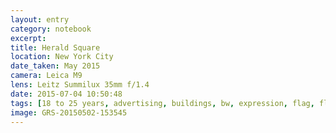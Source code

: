 ```yaml
--- 
layout: entry
category: notebook
excerpt:
title: Herald Square
location: New York City
date_taken: May 2015
camera: Leica M9
lens: Leitz Summilux 35mm f/1.4
date: 2015-07-04 10:50:48
tags: [18 to 25 years, advertising, buildings, bw, expression, flag, flowers, girl, hair, lips, perfume, petals, roses, trees, windows, woman]
image: GRS-20150502-153545
---
```


